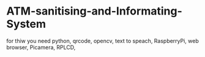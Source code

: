 # ATM-sanitising-and-Informating-System

for thiw you need python, qrcode, opencv, text to speach, RaspberryPi, web browser, Picamera, RPLCD, 
